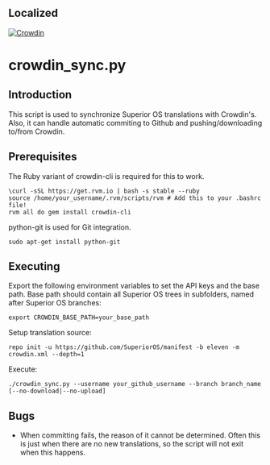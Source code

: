 Localized
----------
[![Crowdin](https://badges.crowdin.net/superior-os/localized.svg)](https://crowdin.com/project/superior-os)



crowdin_sync.py
==================

Introduction
------------
This script is used to synchronize Superior OS translations with Crowdin's. Also, it can handle
automatic commiting to Github and pushing/downloading to/from Crowdin.

Prerequisites
-------------
The Ruby variant of crowdin-cli is required for this to work.

    \curl -sSL https://get.rvm.io | bash -s stable --ruby
    source /home/your_username/.rvm/scripts/rvm # Add this to your .bashrc file!
    rvm all do gem install crowdin-cli

python-git is used for Git integration.

    sudo apt-get install python-git

Executing
---------
Export the following environment variables to set the API keys and the base path.
Base path should contain all Superior OS trees in subfolders, named after Superior OS branches:

    export CROWDIN_BASE_PATH=your_base_path

Setup translation source:

    repo init -u https://github.com/SuperiorOS/manifest -b eleven -m crowdin.xml --depth=1

Execute:

    ./crowdin_sync.py --username your_github_username --branch branch_name [--no-download|--no-upload]

Bugs
----
 - When committing fails, the reason of it cannot be determined. Often this is just when there
   are no new translations, so the script will not exit when this happens.
   
